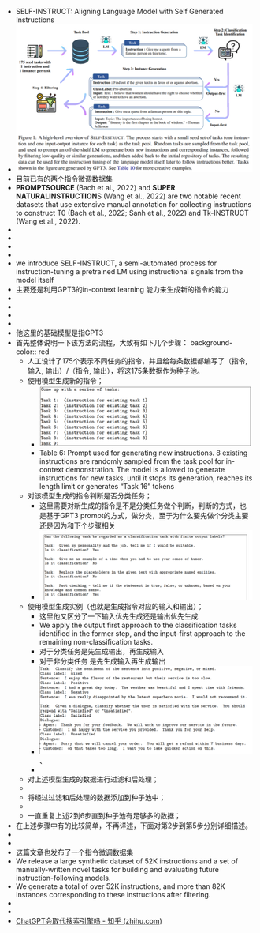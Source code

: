 - SELF-INSTRUCT: Aligning Language Model with Self Generated Instructions
- ![image.png](../assets/image_1679646293887_0.png)
- 目前已有的两个指令微调数据集
- **PROMPTSOURCE** (Bach et al., 2022) and **SUPER NATURALINSTRUCTION**S (Wang et al., 2022) are two notable recent datasets that use extensive manual annotation for collecting instructions to construct T0 (Bach et al., 2022; Sanh et al., 2022) and Tk-INSTRUCT (Wang et al., 2022).
-
-
-
-
- we introduce SELF-INSTRUCT, a semi-automated process for instruction-tuning a pretrained LM using instructional signals from the model itself
- 主要还是利用GPT3的in-context learning 能力来生成新的指令的能力
-
-
-
-
- 他这里的基础模型是指GPT3
- 首先整体说明一下该方法的流程，大致有如下几个步骤：
  background-color:: red
	- 人工设计了175个表示不同任务的指令，并且给每条数据都编写了（指令, 输入, 输出）/（指令, 输出），将这175条数据作为种子池。
	- 使用模型生成新的指令；
		- ![image.png](../assets/image_1679649741013_0.png)
		- Table 6: Prompt used for generating new instructions. 8 existing instructions are randomly sampled from the task pool for in-context demonstration. The model is allowed to generate instructions for new tasks, until it stops its generation, reaches its length limit or generates “Task 16” tokens
	- 对该模型生成的指令判断是否分类任务；
		- 这里需要对新生成的指令是不是分类任务做个判断，判断的方式，也是基于GPT3 prompt的方式，做分类，至于为什么要先做个分类主要还是因为和下个步骤相关
		- ![image.png](../assets/image_1679650181235_0.png)
	- 使用模型生成实例（也就是生成指令对应的输入和输出）；
		- 这里他又区分了一下输入优先生成还是输出优先生成
		- We apply the output first approach to the classification tasks identified in the former step, and the input-first approach to the remaining non-classification tasks.
		- 对于分类任务是先生成输出，再生成输入
		- 对于非分类任务 是先生成输入再生成输出
		- ![image.png](../assets/image_1679650552172_0.png)、
		-
	- 对上述模型生成的数据进行过滤和后处理；
	-
	- 将经过过滤和后处理的数据添加到种子池中；
	-
	- 一直重复上述2到6步直到种子池有足够多的数据；
- 在上述步骤中有的比较简单，不再详述，下面对第2步到第5步分别详细描述。
-
-
- 这篇文章也发布了一个指令微调数据集
- We release a large synthetic dataset of 52K instructions and a set of manually-written novel tasks for building and evaluating future instruction-following models.
- We generate a total of over 52K instructions, and more than 82K instances corresponding to these instructions after filtering.
-
-
- [ChatGPT会取代搜索引擎吗 - 知乎 (zhihu.com)](https://zhuanlan.zhihu.com/p/589533490)